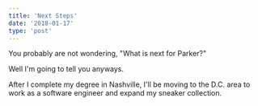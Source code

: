 ```yaml
---
title: 'Next Steps'
date: '2018-01-17'
type: 'post'
---
```


You probably are not wondering, "What is next for Parker?"

Well I'm going to tell you anyways.

After I complete my degree in Nashville, I'll be moving to the D.C. area to work as a software engineer and expand my sneaker collection.
